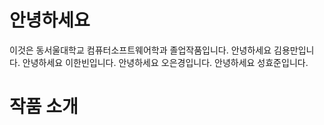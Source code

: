 # 안녕하세요
이것은 동서울대학교 컴퓨터소프트웨어학과 졸업작품입니다.
안녕하세요 김용만입니다.
안녕하세요 이한빈입니다.
안녕하세요 오은경입니다.
안녕하세요 성효준입니다.
# 작품 소개
